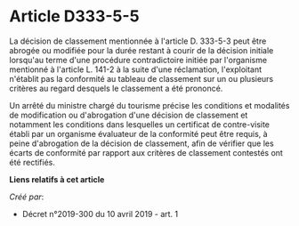 # Article D333-5-5

La décision de classement mentionnée à l'article D. 333-5-3 peut être abrogée ou modifiée pour la durée restant à courir de
la décision initiale lorsqu'au terme d'une procédure contradictoire initiée par l'organisme mentionné à l'article L. 141-2 à
la suite d'une réclamation, l'exploitant n'établit pas la conformité au tableau de classement sur un ou plusieurs critères au
regard desquels le classement a été prononcé.

Un arrêté du ministre chargé du tourisme précise les conditions et modalités de modification ou d'abrogation d'une décision
de classement et notamment les conditions dans lesquelles un certificat de contre-visite établi par un organisme évaluateur
de la conformité peut être requis, à peine d'abrogation de la décision de classement, afin de vérifier que les écarts de
conformité par rapport aux critères de classement contestés ont été rectifiés.

**Liens relatifs à cet article**

_Créé par_:

  - Décret n°2019-300 du 10 avril 2019 - art. 1
